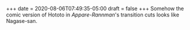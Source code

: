 +++
date = 2020-08-06T07:49:35-05:00
draft = false
+++
Somehow the comic version of Hototo in _Appare-Rannman_'s transition cuts looks like Nagase-san.